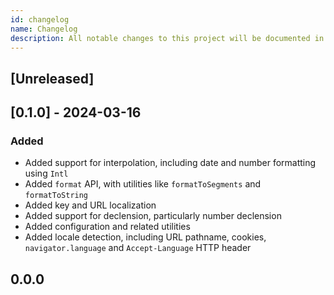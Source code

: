 ```yaml
---
id: changelog
name: Changelog
description: All notable changes to this project will be documented in this file.
---
```


## [Unreleased]

## [0.1.0] - 2024-03-16

### Added

- Added support for interpolation, including date and number formatting using `Intl`
- Added `format` API, with utilities like `formatToSegments` and `formatToString`
- Added key and URL localization
- Added support for declension, particularly number declension
- Added configuration and related utilities
- Added locale detection, including URL pathname, cookies, `navigator.language` and `Accept-Language` HTTP header

## 0.0.0
